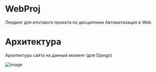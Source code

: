 # WebProj
Лендинг для итогового проекта по дисциплине Автоматизация в Web


# Архитектура 

Архитектура сайта на данный момент (для Django)

![image](https://github.com/WhiteHodok/WebProj/assets/39564937/852850f9-6f60-4b3a-9fe2-cb0629ae85fb)
